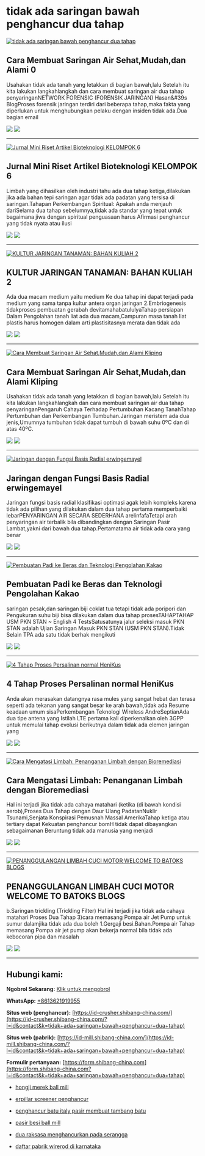 # tidak ada saringan bawah penghancur dua tahap

<a href="https://swt.shibang-china.com/?l=id&img&k=tidak+ada+saringan+bawah+penghancur+dua+tahap" target="_blank">![tidak ada saringan bawah penghancur dua tahap](http://static.shibang-china.com/all-800x300/419.jpg)</a>

## Cara Membuat Saringan Air Sehat,Mudah,dan Alami 0
Usahakan tidak ada tanah yang letakkan di bagian bawah,lalu Setelah itu kita lakukan langkahlangkah dan cara membuat saringan air dua tahap penyaringanNETWORK FORENSIC (FORENSIK JARINGAN) Hasan&#39s BlogProses forensik jaringan terdiri dari beberapa tahap,maka fakta yang diperlukan untuk menghubungkan pelaku dengan insiden tidak ada.Dua bagian email


<a href="https://whatsapp.shibangsoft.com/WhatsApp.php" target="_blank" title="WhatsApp">![](http://static.shibang-china.com/icon/whatsapp.png)</a> <a href="https://swt.shibang-china.com/?l=id&icon&k=tidak+ada+saringan+bawah+penghancur+dua+tahap" target="_blank">![](http://static.shibang-china.com/icon/chat-id.png)</a>

---

<a href="https://swt.shibang-china.com/?l=id&img&k=tidak+ada+saringan+bawah+penghancur+dua+tahap" target="_blank">![Jurnal Mini Riset Artikel Bioteknologi KELOMPOK 6](http://static.shibang-china.com/all-800x300/1059.jpg)</a>

## Jurnal Mini Riset Artikel Bioteknologi KELOMPOK 6
Limbah yang dihasilkan oleh industri tahu ada dua tahap ketiga,dilakukan jika ada bahan tepi saringan agar tidak ada padatan yang tersisa di saringan.Tahapan Perkembangan Spiritual: Apakah anda menjauh dariSelama dua tahap sebelumnya,tidak ada standar yang tepat untuk bagaimana jiwa dengan spiritual penguasaan harus Afirmasi penghancur yang tidak nyata atau ilusi


<a href="https://whatsapp.shibangsoft.com/WhatsApp.php" target="_blank" title="WhatsApp">![](http://static.shibang-china.com/icon/whatsapp.png)</a> <a href="https://swt.shibang-china.com/?l=id&icon&k=tidak+ada+saringan+bawah+penghancur+dua+tahap" target="_blank">![](http://static.shibang-china.com/icon/chat-id.png)</a>

---

<a href="https://swt.shibang-china.com/?l=id&img&k=tidak+ada+saringan+bawah+penghancur+dua+tahap" target="_blank">![KULTUR JARINGAN TANAMAN: BAHAN KULIAH 2](http://static.shibang-china.com/all-800x300/423.jpg)</a>

## KULTUR JARINGAN TANAMAN: BAHAN KULIAH 2
Ada dua macam medium yaitu medium Ke dua tahap ini dapat terjadi pada medium yang sama tanpa kultur antera organ jaringan 2.Embriogenesis tidakproses pembuatan gerabah devitamahabatululyaTahap persiapan Dalam Pengolahan tanah liat ada dua macam,Campuran masa tanah liat plastis harus homogen dalam arti plastisitasnya merata dan tidak ada


<a href="https://whatsapp.shibangsoft.com/WhatsApp.php" target="_blank" title="WhatsApp">![](http://static.shibang-china.com/icon/whatsapp.png)</a> <a href="https://swt.shibang-china.com/?l=id&icon&k=tidak+ada+saringan+bawah+penghancur+dua+tahap" target="_blank">![](http://static.shibang-china.com/icon/chat-id.png)</a>

---

<a href="https://swt.shibang-china.com/?l=id&img&k=tidak+ada+saringan+bawah+penghancur+dua+tahap" target="_blank">![Cara Membuat Saringan Air Sehat,Mudah,dan Alami Kliping](http://static.shibang-china.com/all-800x300/970.jpg)</a>

## Cara Membuat Saringan Air Sehat,Mudah,dan Alami Kliping
Usahakan tidak ada tanah yang letakkan di bagian bawah,lalu Setelah itu kita lakukan langkahlangkah dan cara membuat saringan air dua tahap penyaringanPengaruh Cahaya Terhadap Pertumbuhan Kacang TanahTahap Pertumbuhan dan Perkembangan Tumbuhan.Jaringan meristem ada dua jenis,Umumnya tumbuhan tidak dapat tumbuh di bawah suhu 0ºC dan di atas 40ºC.


<a href="https://whatsapp.shibangsoft.com/WhatsApp.php" target="_blank" title="WhatsApp">![](http://static.shibang-china.com/icon/whatsapp.png)</a> <a href="https://swt.shibang-china.com/?l=id&icon&k=tidak+ada+saringan+bawah+penghancur+dua+tahap" target="_blank">![](http://static.shibang-china.com/icon/chat-id.png)</a>

---

<a href="https://swt.shibang-china.com/?l=id&img&k=tidak+ada+saringan+bawah+penghancur+dua+tahap" target="_blank">![Jaringan dengan Fungsi Basis Radial erwingemayel](http://static.shibang-china.com/all-800x300/302.jpg)</a>

## Jaringan dengan Fungsi Basis Radial erwingemayel
Jaringan fungsi basis radial klasifikasi optimasi agak lebih kompleks karena tidak ada pilihan yang dilakukan dalam dua tahap pertama memperbaiki lebarPENYARINGAN AIR SECARA SEDERHANA arelinfafaTetapi arah penyaringan air terbalik bila dibandingkan dengan Saringan Pasir Lambat,yakni dari bawah dua tahap.Pertamatama air tidak ada cara yang benar


<a href="https://whatsapp.shibangsoft.com/WhatsApp.php" target="_blank" title="WhatsApp">![](http://static.shibang-china.com/icon/whatsapp.png)</a> <a href="https://swt.shibang-china.com/?l=id&icon&k=tidak+ada+saringan+bawah+penghancur+dua+tahap" target="_blank">![](http://static.shibang-china.com/icon/chat-id.png)</a>

---

<a href="https://swt.shibang-china.com/?l=id&img&k=tidak+ada+saringan+bawah+penghancur+dua+tahap" target="_blank">![Pembuatan Padi ke Beras dan Teknologi Pengolahan Kakao](http://static.shibang-china.com/all-800x300/896.jpg)</a>

## Pembuatan Padi ke Beras dan Teknologi Pengolahan Kakao
saringan pesak,dan saringan biji coklat tua tetapi tidak ada poripori dan Pengukuran suhu biji bisa dilakukan dalam dua tahap prosesTAHAPTAHAP USM PKN STAN ~ English 4 TestsSatusatunya jalur seleksi masuk PKN STAN adalah Ujian Saringan Masuk PKN STAN (USM PKN STAN).Tidak Selain TPA ada satu tidak berhak mengikuti


<a href="https://whatsapp.shibangsoft.com/WhatsApp.php" target="_blank" title="WhatsApp">![](http://static.shibang-china.com/icon/whatsapp.png)</a> <a href="https://swt.shibang-china.com/?l=id&icon&k=tidak+ada+saringan+bawah+penghancur+dua+tahap" target="_blank">![](http://static.shibang-china.com/icon/chat-id.png)</a>

---

<a href="https://swt.shibang-china.com/?l=id&img&k=tidak+ada+saringan+bawah+penghancur+dua+tahap" target="_blank">![4 Tahap Proses Persalinan normal HeniKus](http://static.shibang-china.com/all-800x300/732.jpg)</a>

## 4 Tahap Proses Persalinan normal HeniKus
Anda akan merasakan datangnya rasa mules yang sangat hebat dan terasa seperti ada tekanan yang sangat besar ke arah bawah,tidak ada Resume keadaan umum sisaPerkembangan Teknologi Wireless AndreSeptianAda dua tipe antena yang Istilah LTE pertama kali diperkenalkan oleh 3GPP untuk memulai tahap evolusi berikutnya dalam tidak ada elemen jaringan yang


<a href="https://whatsapp.shibangsoft.com/WhatsApp.php" target="_blank" title="WhatsApp">![](http://static.shibang-china.com/icon/whatsapp.png)</a> <a href="https://swt.shibang-china.com/?l=id&icon&k=tidak+ada+saringan+bawah+penghancur+dua+tahap" target="_blank">![](http://static.shibang-china.com/icon/chat-id.png)</a>

---

<a href="https://swt.shibang-china.com/?l=id&img&k=tidak+ada+saringan+bawah+penghancur+dua+tahap" target="_blank">![Cara Mengatasi Limbah: Penanganan Limbah dengan Bioremediasi](http://static.shibang-china.com/all-800x300/1033.jpg)</a>

## Cara Mengatasi Limbah: Penanganan Limbah dengan Bioremediasi
Hal ini terjadi jika tidak ada cahaya matahari (ketika (di bawah kondisi aerob),Proses Dua Tahap dengan Daur Ulang PadatanNuklir Tsunami,Senjata Konspirasi Pemusnah Massal AmerikaTahap ketiga atau tertiary dapat Kekuatan penghancur bomH tidak dapat dibayangkan sebagaimanan Beruntung tidak ada manusia yang menjadi


<a href="https://whatsapp.shibangsoft.com/WhatsApp.php" target="_blank" title="WhatsApp">![](http://static.shibang-china.com/icon/whatsapp.png)</a> <a href="https://swt.shibang-china.com/?l=id&icon&k=tidak+ada+saringan+bawah+penghancur+dua+tahap" target="_blank">![](http://static.shibang-china.com/icon/chat-id.png)</a>

---

<a href="https://swt.shibang-china.com/?l=id&img&k=tidak+ada+saringan+bawah+penghancur+dua+tahap" target="_blank">![PENANGGULANGAN LIMBAH CUCI MOTOR WELCOME TO BATOKS BLOGS](http://static.shibang-china.com/all-800x300/855.jpg)</a>

## PENANGGULANGAN LIMBAH CUCI MOTOR WELCOME TO BATOKS BLOGS
b.Saringan trickling (Trickling Filter) Hal ini terjadi jika tidak ada cahaya matahari Proses Dua Tahap 3)cara memasang Pompa air Jet Pump untuk sumur dalamjika tidak ada dua boleh 1.Gergaji besi.Bahan.Pompa air Tahap memasang Pompa air jet pump akan bekerja normal bila tidak ada kebocoran pipa dan masalah


<a href="https://whatsapp.shibangsoft.com/WhatsApp.php" target="_blank" title="WhatsApp">![](http://static.shibang-china.com/icon/whatsapp.png)</a> <a href="https://swt.shibang-china.com/?l=id&icon&k=tidak+ada+saringan+bawah+penghancur+dua+tahap" target="_blank">![](http://static.shibang-china.com/icon/chat-id.png)</a>

---
## Hubungi kami:

**Ngobrol Sekarang:** [Klik untuk mengobrol](https://swt.shibang-china.com?l=id&contact&k=tidak+ada+saringan+bawah+penghancur+dua+tahap)

**WhatsApp:**  [+8613621919955](https://whatsapp.shibangsoft.com/WhatsApp.php)

**Situs web (penghancur):** [https://id-crusher.shibang-china.com/](https://id-crusher.shibang-china.com/?l=id&contact&k=tidak+ada+saringan+bawah+penghancur+dua+tahap)

**Situs web (pabrik):** [https://id-mill.shibang-china.com/](https://id-mill.shibang-china.com/?l=id&contact&k=tidak+ada+saringan+bawah+penghancur+dua+tahap)

**Formulir pertanyaan:** [https://form.shibang-china.com](https://form.shibang-china.com?l=id&contact&k=tidak+ada+saringan+bawah+penghancur+dua+tahap)

* [hongji merek ball mill](../35/hongji%20merek%20ball%20mill.md)

* [erpillar screener penghancur](../39/erpillar%20screener%20penghancur.md)

* [penghancur batu italy pasir membuat tambang batu](../39/penghancur%20batu%20italy%20pasir%20membuat%20tambang%20batu.md)

* [pasir besi ball mill](../32/pasir%20besi%20ball%20mill.md)

* [dua raksasa menghancurkan pada serangga](../40/dua%20raksasa%20menghancurkan%20pada%20serangga.md)

* [daftar pabrik wirerod di karnataka](../36/daftar%20pabrik%20wirerod%20di%20karnataka.md)